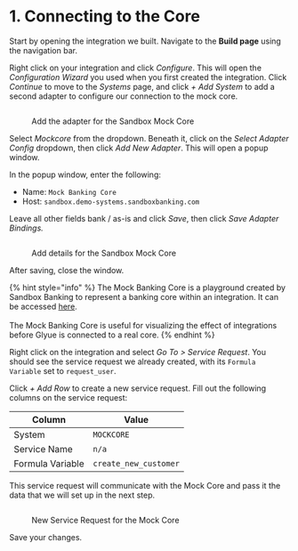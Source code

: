 # 1. Connecting to the Core

Start by opening the integration we built. Navigate to the **Build page** using the navigation bar.

Right click on your integration and click _Configure_. This will open the _Configuration Wizard_ you used when you first created the integration. Click _Continue_ to move to the _Systems_ page, and click _+ Add System_ to add a second adapter to configure our connection to the mock core.

<figure><img src="../../.gitbook/assets/Screenshot 2025-02-13 at 3.42.57 PM.png" alt=""><figcaption><p>Add the adapter for the Sandbox Mock Core</p></figcaption></figure>

Select _Mockcore_ from the dropdown. Beneath it, click on the _Select Adapter Config_ dropdown, then click _Add New Adapter_. This will open a popup window.

In the popup window, enter the following:

* Name: `Mock Banking Core`
* Host: `sandbox.demo-systems.sandboxbanking.com`

Leave all other fields bank / as-is and click _Save_, then click _Save Adapter Bindings._&#x20;

<figure><img src="../../.gitbook/assets/Screenshot 2025-02-13 at 3.44.05 PM.png" alt=""><figcaption><p>Add details for the Sandbox Mock Core</p></figcaption></figure>

After saving, close the window.

{% hint style="info" %}
The Mock Banking Core is a playground created by Sandbox Banking to represent a banking core within an integration. It can be accessed [here](https://sandbox.demo-systems.sandboxbanking.com). \
\
The Mock Banking Core is useful for visualizing the effect of integrations before Glyue is connected to a real core.
{% endhint %}

Right click on the integration and select _Go To > Service Request_. You should see the service request we already created, with its `Formula Variable` set to `request_user`.&#x20;

Click _+ Add Row_ to create a new service request. Fill out the following columns on the service request:

| Column           | Value                 |
| ---------------- | --------------------- |
| System           | `MOCKCORE`            |
| Service Name     | `n/a`                 |
| Formula Variable | `create_new_customer` |

This service request will communicate with the Mock Core and pass it the data that we will set up in the next step.

<figure><img src="../../.gitbook/assets/Screenshot 2024-09-03 at 12.35.32 PM.png" alt=""><figcaption><p>New Service Request for the Mock Core</p></figcaption></figure>

Save your changes.
